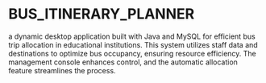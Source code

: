# BUS_ITINERARY_PLANNER
a dynamic desktop application built with Java and MySQL for efficient bus trip allocation in educational institutions. This system utilizes staff data and destinations to optimize bus occupancy, ensuring resource efficiency. The management console enhances control, and the automatic allocation feature streamlines the process.
